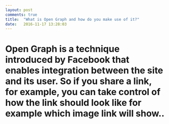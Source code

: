 ```yaml
---
layout: post
comments: true
title:  "What is Open Graph and how do you make use of it?"
date:   2016-11-17 13:28:03
---
```






<div class="padded-multiline">
<artical>
  <h1>
    <strong>
     <p>Open Graph is a technique introduced by Facebook that enables integration between the site and its user. 
     So if you share a link, for example, you can take control of how the link should look like for example which image link will show..</p>
     
     
